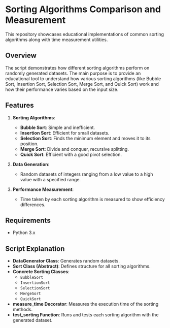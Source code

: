 # Sorting Algorithms Comparison and Measurement

This repository showcases educational implementations of common sorting algorithms along with time measurement utilities.

## Overview

The script demonstrates how different sorting algorithms perform on randomly generated datasets. The main purpose is to provide an educational tool to understand how various sorting algorithms (like Bubble Sort, Insertion Sort, Selection Sort, Merge Sort, and Quick Sort) work and how their performance varies based on the input size.

## Features

1. **Sorting Algorithms**: 
   - **Bubble Sort**: Simple and inefficient.
   - **Insertion Sort**: Efficient for small datasets.
   - **Selection Sort**: Finds the minimum element and moves it to its position.
   - **Merge Sort**: Divide and conquer, recursive splitting.
   - **Quick Sort**: Efficient with a good pivot selection.

2. **Data Generation**: 
   - Random datasets of integers ranging from a low value to a high value with a specified range.

3. **Performance Measurement**:
   - Time taken by each sorting algorithm is measured to show efficiency differences.

## Requirements

- Python 3.x

## Script Explanation

- **DataGenerator Class**: Generates random datasets.
- **Sort Class (Abstract)**: Defines structure for all sorting algorithms.
- **Concrete Sorting Classes**:
  - `BubbleSort`
  - `InsertionSort`
  - `SelectionSort`
  - `MergeSort`
  - `QuickSort`
- **measure_time Decorator**: Measures the execution time of the sorting methods.
- **test_sorting Function**: Runs and tests each sorting algorithm with the generated dataset.
